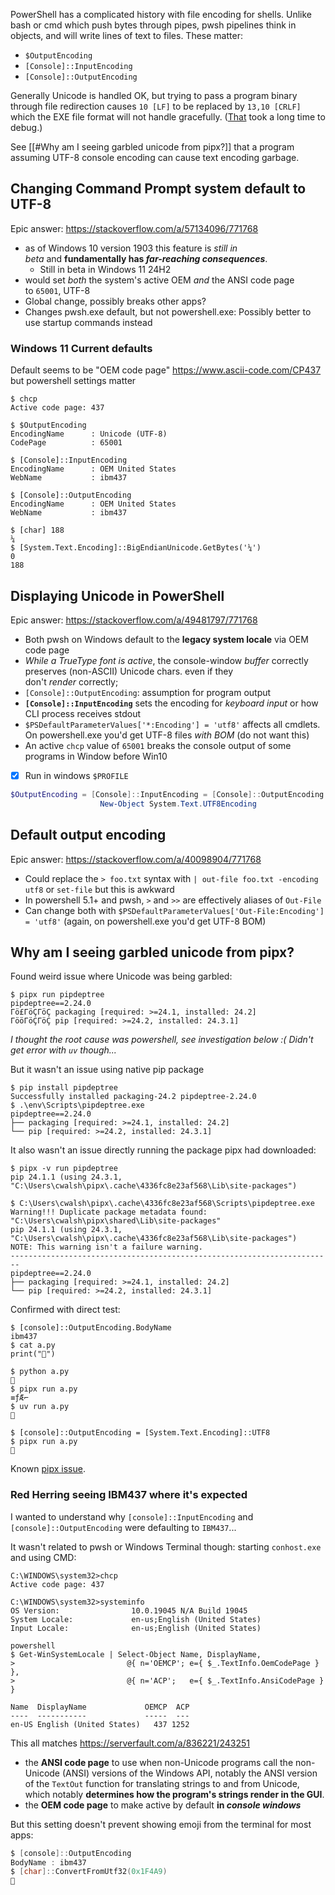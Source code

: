 PowerShell has a complicated history with file encoding for shells. Unlike bash or cmd which push bytes through pipes, pwsh pipelines think in objects, and will write lines of text to files. 
These matter:
- `$OutputEncoding`
- `[Console]::InputEncoding`
- `[Console]::OutputEncoding` 

Generally Unicode is handled OK, but trying to pass a program binary through file redirection causes `10 [LF]` to be replaced by `13,10 [CRLF]` which the EXE file format will not handle gracefully. ([That](https://github.com/darthwalsh/bootstrappingCIL/commit/ddba8da24c064a1944434188f24f06e8e7916b8f#diff-fc0a0c94270a989f660dd2edba7b0dd1f11f61551b73f3a371c219a0eaa3edeaR10) took a long time to debug.)

See [[#Why am I seeing garbled unicode from pipx?]] that a program assuming UTF-8 console encoding can cause text encoding garbage.

## Changing Command Prompt system default to UTF-8
Epic answer: https://stackoverflow.com/a/57134096/771768
- as of Windows 10 version 1903 this feature is _still in beta_ and **fundamentally has _far-reaching consequences_**.
    - Still in beta in Windows 11 24H2
- would set _both_ the system's active OEM _and_ the ANSI code page to `65001`, UTF-8
- Global change, possibly breaks other apps?
- Changes pwsh.exe default, but not powershell.exe: Possibly better to use startup commands instead

### Windows 11 Current defaults
Default seems to be "OEM code page" https://www.ascii-code.com/CP437 but powershell settings matter 
```
$ chcp
Active code page: 437

$ $OutputEncoding
EncodingName      : Unicode (UTF-8)
CodePage          : 65001

$ [Console]::InputEncoding
EncodingName      : OEM United States
WebName           : ibm437

$ [Console]::OutputEncoding
EncodingName      : OEM United States
WebName           : ibm437

$ [char] 188
¼
$ [System.Text.Encoding]::BigEndianUnicode.GetBytes('¼')
0
188
```

## Displaying Unicode in PowerShell
Epic answer: https://stackoverflow.com/a/49481797/771768
- Both pwsh on Windows default to the **legacy system locale** via OEM code page
- _While a TrueType font is active_, the console-window _buffer_ correctly preserves (non-ASCII) Unicode chars. even if they don't _render_ correctly;
- `[Console]::OutputEncoding`: assumption for program output
- **`[Console]::InputEncoding`** sets the encoding for _keyboard input_ or how CLI process receives stdout
- `$PSDefaultParameterValues['*:Encoding'] = 'utf8'` affects all cmdlets. On powershell.exe you'd get UTF-8 files _with BOM_ (do not want this)
- An active `chcp` value of `65001` breaks the console output of some programs in Window before Win10
- [x] Run in windows `$PROFILE`
```powershell
$OutputEncoding = [Console]::InputEncoding = [Console]::OutputEncoding =
                    New-Object System.Text.UTF8Encoding
```

## Default output encoding
Epic answer: https://stackoverflow.com/a/40098904/771768
- Could replace the `> foo.txt` syntax with `| out-file foo.txt -encoding utf8` or `set-file` but this is awkward
- In powershell 5.1+ and pwsh, `>` and `>>` are effectively aliases of `Out-File`
- Can change both with `$PSDefaultParameterValues['Out-File:Encoding'] = 'utf8'` (again, on powershell.exe you'd get UTF-8 BOM)

## Why am I seeing garbled unicode from pipx?
Found weird issue where Unicode was being garbled:
```plaintext
$ pipx run pipdeptree
pipdeptree==2.24.0  
Γö£ΓöÇΓöÇ packaging [required: >=24.1, installed: 24.2]  
ΓööΓöÇΓöÇ pip [required: >=24.2, installed: 24.3.1]
```
*I thought the root cause was powershell, see investigation below :(*
*Didn't get error with `uv` though...*

But it wasn't an issue using native pip package
```plaintext
$ pip install pipdeptree
Successfully installed packaging-24.2 pipdeptree-2.24.0
$ .\env\Scripts\pipdeptree.exe
pipdeptree==2.24.0  
├── packaging [required: >=24.1, installed: 24.2]  
└── pip [required: >=24.2, installed: 24.3.1]
```

It also wasn't an issue directly running the package pipx had downloaded:
```plaintext
$ pipx -v run pipdeptree  
pip 24.1.1 (using 24.3.1, "C:\Users\cwalsh\pipx\.cache\4336fc8e23af568\Lib\site-packages")  

$ C:\Users\cwalsh\pipx\.cache\4336fc8e23af568\Scripts\pipdeptree.exe  
Warning!!! Duplicate package metadata found:  
"C:\Users\cwalsh\pipx\shared\Lib\site-packages"  
pip 24.1.1 (using 24.3.1, "C:\Users\cwalsh\pipx\.cache\4336fc8e23af568\Lib\site-packages")  
NOTE: This warning isn't a failure warning.  
------------------------------------------------------------------------  
pipdeptree==2.24.0  
├── packaging [required: >=24.1, installed: 24.2]  
└── pip [required: >=24.2, installed: 24.3.1]
```

Confirmed with direct test:
```plaintext
$ [console]::OutputEncoding.BodyName  
ibm437
$ cat a.py
print("💩")

$ python a.py
💩
$ pipx run a.py
≡ƒÆ⌐
$ uv run a.py
💩

$ [console]::OutputEncoding = [System.Text.Encoding]::UTF8
$ pipx run a.py
💩
```

Known [pipx issue](https://github.com/pypa/pipx/issues/1423#issuecomment-2562896720).

### Red Herring seeing IBM437 where it's expected

I wanted to understand why `[console]::InputEncoding` and `[console]::OutputEncoding` were defaulting to `IBM437`...

It wasn't related to pwsh or Windows Terminal though: starting `conhost.exe` and using CMD:
```
C:\WINDOWS\system32>chcp
Active code page: 437

C:\WINDOWS\system32>systeminfo
OS Version:                10.0.19045 N/A Build 19045
System Locale:             en-us;English (United States)
Input Locale:              en-us;English (United States)

powershell
$ Get-WinSystemLocale | Select-Object Name, DisplayName,
>                         @{ n='OEMCP'; e={ $_.TextInfo.OemCodePage } },
>                         @{ n='ACP';   e={ $_.TextInfo.AnsiCodePage } }

Name  DisplayName             OEMCP  ACP
----  -----------             -----  ---
en-US English (United States)   437 1252
```

This all matches https://serverfault.com/a/836221/243251

- the **ANSI code page** to use when non-Unicode programs call the non-Unicode (ANSI) versions of the Windows API, notably the ANSI version of the `TextOut` function for translating strings to and from Unicode, which notably **determines how the program's strings render in the GUI**.
- the **OEM code page** to make active by default **in _console windows_**

But this setting doesn't prevent showing emoji from the terminal for most apps:
```powershell
$ [console]::OutputEncoding  
BodyName : ibm437  
$ [char]::ConvertFromUtf32(0x1F4A9)  
💩
```
